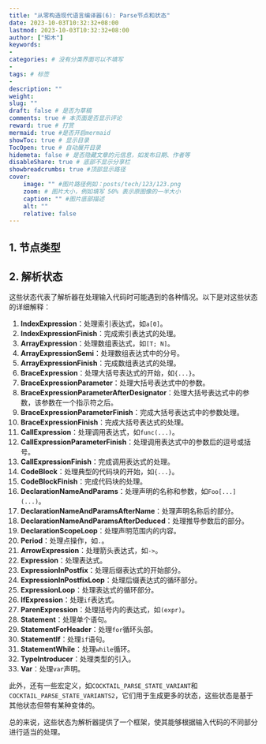 ```yaml
---
title: "从零构造现代语言编译器(6): Parse节点和状态"
date: 2023-10-03T10:32:32+08:00
lastmod: 2023-10-03T10:32:32+08:00
author: ["矩木"]
keywords: 
- 
categories: # 没有分类界面可以不填写
- 
tags: # 标签
- 
description: ""
weight:
slug: ""
draft: false # 是否为草稿
comments: true # 本页面是否显示评论
reward: true # 打赏
mermaid: true #是否开启mermaid
showToc: true # 显示目录
TocOpen: true # 自动展开目录
hidemeta: false # 是否隐藏文章的元信息，如发布日期、作者等
disableShare: true # 底部不显示分享栏
showbreadcrumbs: true #顶部显示路径
cover:
    image: "" #图片路径例如：posts/tech/123/123.png
    zoom: # 图片大小，例如填写 50% 表示原图像的一半大小
    caption: "" #图片底部描述
    alt: ""
    relative: false
---
```



## 1. 节点类型


## 2. 解析状态

这些状态代表了解析器在处理输入代码时可能遇到的各种情况。以下是对这些状态的详细解释：

1. **IndexExpression**：处理索引表达式，如`a[0]`。
2. **IndexExpressionFinish**：完成索引表达式的处理。
3. **ArrayExpression**：处理数组表达式，如`[T; N]`。
4. **ArrayExpressionSemi**：处理数组表达式中的分号。
5. **ArrayExpressionFinish**：完成数组表达式的处理。
6. **BraceExpression**：处理大括号表达式的开始，如`{...}`。
7. **BraceExpressionParameter**：处理大括号表达式中的参数。
8. **BraceExpressionParameterAfterDesignator**：处理大括号表达式中的参数，该参数在一个指示符之后。
9. **BraceExpressionParameterFinish**：完成大括号表达式中的参数处理。
10. **BraceExpressionFinish**：完成大括号表达式的处理。
11. **CallExpression**：处理调用表达式，如`func(...)`。
12. **CallExpressionParameterFinish**：处理调用表达式中的参数后的逗号或括号。
13. **CallExpressionFinish**：完成调用表达式的处理。
14. **CodeBlock**：处理典型的代码块的开始，如`{...}`。
15. **CodeBlockFinish**：完成代码块的处理。
16. **DeclarationNameAndParams**：处理声明的名称和参数，如`Foo[...](...)`。
17. **DeclarationNameAndParamsAfterName**：处理声明名称后的部分。
18. **DeclarationNameAndParamsAfterDeduced**：处理推导参数后的部分。
19. **DeclarationScopeLoop**：处理声明范围内的内容。
20. **Period**：处理点操作，如`.`。
21. **ArrowExpression**：处理箭头表达式，如`->`。
22. **Expression**：处理表达式。
23. **ExpressionInPostfix**：处理后缀表达式的开始部分。
24. **ExpressionInPostfixLoop**：处理后缀表达式的循环部分。
25. **ExpressionLoop**：处理表达式的循环部分。
26. **IfExpression**：处理`if`表达式。
27. **ParenExpression**：处理括号内的表达式，如`(expr)`。
28. **Statement**：处理单个语句。
29. **StatementForHeader**：处理`for`循环头部。
30. **StatementIf**：处理`if`语句。
31. **StatementWhile**：处理`while`循环。
32. **TypeIntroducer**：处理类型的引入。
33. **Var**：处理`var`声明。

此外，还有一些宏定义，如`COCKTAIL_PARSE_STATE_VARIANT`和`COCKTAIL_PARSE_STATE_VARIANTS2`，它们用于生成更多的状态，这些状态是基于其他状态但带有某种变体的。

总的来说，这些状态为解析器提供了一个框架，使其能够根据输入代码的不同部分进行适当的处理。
